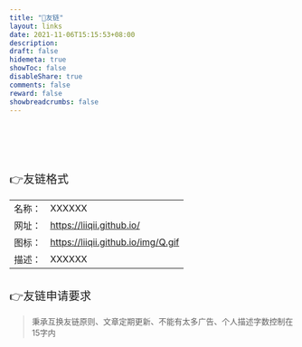 ```yaml
---
title: "🤝友链"
layout: links
date: 2021-11-06T15:15:53+08:00
description: 
draft: false
hidemeta: true
showToc: false
disableShare: true
comments: false
reward: false
showbreadcrumbs: false
---
```


<div class="friend">

<!-- {{< friend name="Sulv's Blog" url="https://www.sulvblog.cn" logo="https://www.sulvblog.cn/img/Q.gif" word="一个记录技术、阅读、生活的博客" >}} -->


</div>

<br/>
<br/>
<br/>
<br/>
<br/>



<div style="font-size: 20px;" class="youlian">👉友链格式</div>

<div style="font-size: 16px;">


|        |                                    |
| ------ | ---------------------------------- |
| 名称： | XXXXXX                             |
| 网址： | https://liiqii.github.io/          |
| 图标： | https://liiqii.github.io/img/Q.gif |
| 描述： | XXXXXX                             |

</div>

<br/>

<div style="font-size: 20px;">👉友链申请要求</div>

> 秉承互换友链原则、文章定期更新<!-- 、网站在工信部备案 -->、不能有太多广告、个人描述字数控制在15字内

<br/>

<!-- <div style="font-size: 20px;">👉Hugo博客交流群</div>

> 787018782 -->







